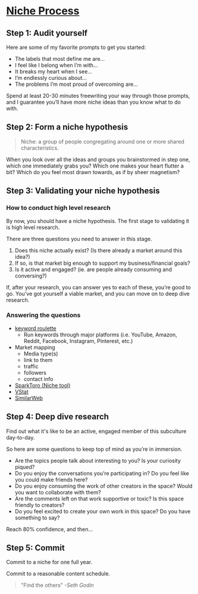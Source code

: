 # [Niche Process](https://ungated.media/article/niche-process/)

## Step 1: Audit yourself

Here are some of my favorite prompts to get you started:

- The labels that most define me are…
- I feel like I belong when I’m with…
- It breaks my heart when I see…
- I’m endlessly curious about…
- The problems I’m most proud of overcoming are…

Spend at least 20-30 minutes freewriting your way through those prompts, and I guarantee you’ll have more niche ideas than you know what to do with.

## Step 2: Form a niche hypothesis

> Niche: a group of people congregating around one or more shared characteristics.

When you look over all the ideas and groups you brainstormed in step one, which one immediately grabs you? Which one makes your heart flutter a bit? Which do you feel most drawn towards, as if by sheer magnetism?

## Step 3: Validating your niche hypothesis

### How to conduct high level research

By now, you should have a niche hypothesis. The first stage to validating it is high level research.

There are three questions you need to answer in this stage.

1. Does this niche actually exist? (Is there already a market around this idea?)
2. If so, is that market big enough to support my business/financial goals?
3. Is it active and engaged? (ie. are people already consuming and conversing?)

If, after your research, you can answer yes to each of these, you’re good to go. You’ve got yourself a viable market, and you can move on to deep dive research.

### Answering the questions

- [keyword roulette](https://www.notion.so/Keyword-Modifiers-c184e08d021e4b86ab3e971e0e64633a)
  - Run keywords through major platforms (i.e. YouTube, Amazon, Reddit, Facebook, Instagram, Pinterest, etc.)
- Market mapping
  - Media type(s)
  - link to them
  - traffic
  - followers
  - contact info
- [SparkToro (Niche tool)](https://sparktoro.com/)
- [VStat](https://vstat.info/)
- [SimilarWeb](https://www.similarweb.com/)

## Step 4: Deep dive research

Find out what it's like to be an active, engaged member of this subculture day-to-day.

So here are some questions to keep top of mind as you’re in immersion.

- Are the topics people talk about interesting to you? Is your curiosity piqued?
- Do you enjoy the conversations you’re participating in? Do you feel like you could make friends here?
- Do you enjoy consuming the work of other creators in the space? Would you want to collaborate with them?
- Are the comments left on that work supportive or toxic? Is this space friendly to creators?
- Do you feel excited to create your own work in this space? Do you have something to say?

Reach 80% confidence, and then...

## Step 5: Commit

Commit to a niche for one full year.

Commit to a reasonable content schedule.

> "Find the others" _-Seth Godin_
